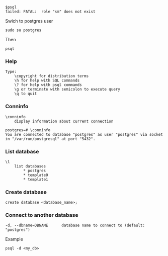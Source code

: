 ```
$psql
failed: FATAL:  role "sm" does not exist
```

Swich to postgres user 
```
sudo su postgres
```
Then
```
psql
```

### Help
```
Type:  
    \copyright for distribution terms
    \h for help with SQL commands
    \? for help with psql commands
    \g or terminate with semicolon to execute query
    \q to quit
```

### Conninfo
```
\conninfo 
    display information about current connection
```

```
postgres=# \conninfo
You are connected to database "postgres" as user "postgres" via socket in "/var/run/postgresql" at port "5432".
```

### List database
```
\l
    list databases
        * postgres
        * template0 
        * template1 
```

### Create database
```
create database <database_name>;
```
### Connect to another database
```
-d, --dbname=DBNAME      database name to connect to (default: "postgres")
```
Example
```
psql -d <my_db>
```